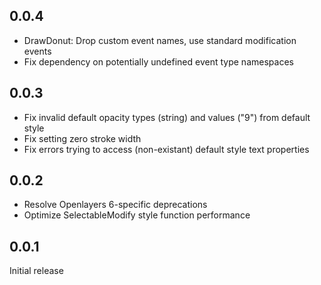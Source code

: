 ## 0.0.4
* DrawDonut: Drop custom event names, use standard modification events
* Fix dependency on potentially undefined event type namespaces

## 0.0.3
* Fix invalid default opacity types (string) and values ("9") from default style
* Fix setting zero stroke width
* Fix errors trying to access (non-existant) default style text properties

## 0.0.2
* Resolve Openlayers 6-specific deprecations
* Optimize SelectableModify style function performance

## 0.0.1
Initial release
